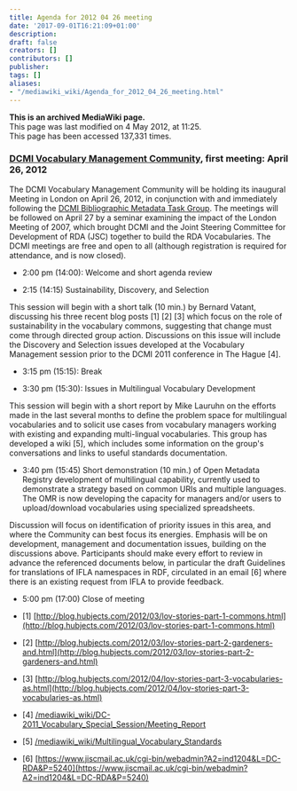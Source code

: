 ```yaml
---
title: Agenda for 2012 04 26 meeting
date: '2017-09-01T16:21:09+01:00'
description: 
draft: false
creators: []
contributors: []
publisher: 
tags: []
aliases:
- "/mediawiki_wiki/Agenda_for_2012_04_26_meeting.html"
---
```


 **This is an archived MediaWiki page.**  
This page was last modified on 4 May 2012, at 11:25.  
This page has been accessed 137,331 times.

### [DCMI Vocabulary Management Community](/mediawiki_wiki/DCMI_Vocabulary_Management_Community "DCMI Vocabulary Management Community"), first meeting: April 26, 2012

The DCMI Vocabulary Management Community will be holding its inaugural Meeting in London on April 26, 2012, in conjunction with and immediately following the [DCMI Bibliographic Metadata Task Group](/mediawiki_wiki/Bibliographic_Metadata_Task_Group#). The meetings will be followed on April 27 by a seminar examining the impact of the London Meeting of 2007, which brought DCMI and the Joint Steering Committee for Development of RDA (JSC) together to build the RDA Vocabularies. The DCMI meetings are free and open to all (although registration is required for attendance, and is now closed).

- 2:00 pm (14:00): Welcome and short agenda review

- 2:15 (14:15) Sustainability, Discovery, and Selection

This session will begin with a short talk (10 min.) by Bernard Vatant, discussing his three recent blog posts [1] [2] [3] which focus on the role of sustainability in the vocabulary commons, suggesting that change must come through directed group action. Discussions on this issue will include the Discovery and Selection issues developed at the Vocabulary Management session prior to the DCMI 2011 conference in The Hague [4].

- 3:15 pm (15:15): Break

- 3:30 pm (15:30): Issues in Multilingual Vocabulary Development

This session will begin with a short report by Mike Lauruhn on the efforts made in the last several months to define the problem space for multilingual vocabularies and to solicit use cases from vocabulary managers working with existing and expanding multi-lingual vocabularies. This group has developed a wiki [5], which includes some information on the group's conversations and links to useful standards documentation.

- 3:40 pm (15:45) Short demonstration (10 min.) of Open Metadata Registry development of multilingual capability, currently used to demonstrate a strategy based on common URIs and multiple languages. The OMR is now developing the capacity for managers and/or users to upload/download vocabularies using specialized spreadsheets.

Discussion will focus on identification of priority issues in this area, and where the Community can best focus its energies. Emphasis will be on development, management and documentation issues, building on the discussions above. Participants should make every effort to review in advance the referenced documents below, in particular the draft Guidelines for translations of IFLA namespaces in RDF, circulated in an email [6] where there is an existing request from IFLA to provide feedback.

- 5:00 pm (17:00) Close of meeting

- [1] [http://blog.hubjects.com/2012/03/lov-stories-part-1-commons.html](http://blog.hubjects.com/2012/03/lov-stories-part-1-commons.html)
- [2] [http://blog.hubjects.com/2012/03/lov-stories-part-2-gardeners-and.html](http://blog.hubjects.com/2012/03/lov-stories-part-2-gardeners-and.html)
- [3] [http://blog.hubjects.com/2012/04/lov-stories-part-3-vocabularies-as.html](http://blog.hubjects.com/2012/04/lov-stories-part-3-vocabularies-as.html)
- [4] [/mediawiki_wiki/DC-2011\_Vocabulary\_Special\_Session/Meeting\_Report](/mediawiki_wiki/DC-2011_Vocabulary_Special_Session/Meeting_Report)
- [5] [/mediawiki_wiki/Multilingual\_Vocabulary\_Standards](/mediawiki_wiki/Multilingual_Vocabulary_Standards)
- [6] [https://www.jiscmail.ac.uk/cgi-bin/webadmin?A2=ind1204&L=DC-RDA&P=5240](https://www.jiscmail.ac.uk/cgi-bin/webadmin?A2=ind1204&L=DC-RDA&P=5240)

